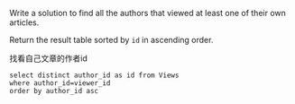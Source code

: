 Write a solution to find all the authors that viewed at least one of their own articles.

Return the result table sorted by `id` in ascending order.

找看自己文章的作者id

```MySQL
select distinct author_id as id from Views
where author_id=viewer_id
order by author_id asc
```